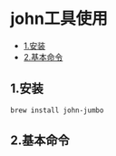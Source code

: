 # john工具使用

<!-- vim-markdown-toc Marked -->

* [1.安装](#1.安装)
* [2.基本命令](#2.基本命令)

<!-- vim-markdown-toc -->

## 1.安装

```shell
brew install john-jumbo
```

## 2.基本命令

```shell
```

